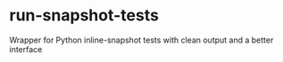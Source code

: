 # run-snapshot-tests
Wrapper for Python inline-snapshot tests with clean output and a better interface
